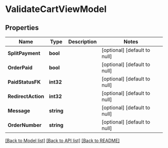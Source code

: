 # ValidateCartViewModel

## Properties
Name | Type | Description | Notes
------------ | ------------- | ------------- | -------------
**SplitPayment** | **bool** |  | [optional] [default to null]
**OrderPaid** | **bool** |  | [optional] [default to null]
**PaidStatusFK** | **int32** |  | [optional] [default to null]
**RedirectAction** | **int32** |  | [optional] [default to null]
**Message** | **string** |  | [optional] [default to null]
**OrderNumber** | **string** |  | [optional] [default to null]

[[Back to Model list]](../README.md#documentation-for-models) [[Back to API list]](../README.md#documentation-for-api-endpoints) [[Back to README]](../README.md)


